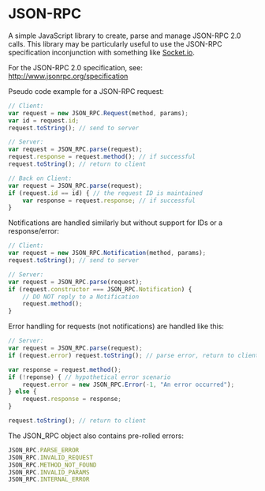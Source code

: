 JSON-RPC
========

A simple JavaScript library to create, parse and manage JSON-RPC 2.0 calls. This library may be particularly useful to use the JSON-RPC specification inconjunction with something like [Socket.io](http://socket.io/).

For the JSON-RPC 2.0 specification, see: http://www.jsonrpc.org/specification

Pseudo code example for a JSON-RPC request:
```js
// Client:
var request = new JSON_RPC.Request(method, params);
var id = request.id;
request.toString(); // send to server

// Server:
var request = JSON_RPC.parse(request);
request.response = request.method(); // if successful
request.toString(); // return to client

// Back on Client:
var request = JSON_RPC.parse(request);
if (request.id == id) { // the request ID is maintained
    var response = request.response; // if successful
}
```
Notifications are handled similarly but without support for IDs or a response/error:
```js
// Client:
var request = new JSON_RPC.Notification(method, params);
request.toString(); // send to server

// Server:
var request = JSON_RPC.parse(request);
if (request.constructor === JSON_RPC.Notification) {
    // DO NOT reply to a Notification
    request.method();
}
```
Error handling for requests (not notifications) are handled like this:
```js
// Server:
var request = JSON_RPC.parse(request);
if (request.error) request.toString(); // parse error, return to client

var response = request.method();
if (!reponse) { // hypothetical error scenario
    request.error = new JSON_RPC.Error(-1, "An error occurred");
} else {
    request.response = response;
}

request.toString(); // return to client
```
The JSON_RPC object also contains pre-rolled errors:
```js
JSON_RPC.PARSE_ERROR
JSON_RPC.INVALID_REQUEST
JSON_RPC.METHOD_NOT_FOUND
JSON_RPC.INVALID_PARAMS
JSON_RPC.INTERNAL_ERROR
```
